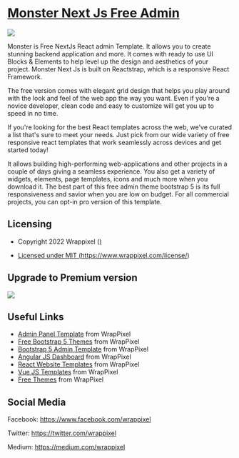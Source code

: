 <!-- # xtreme-admin-lite-- >
<!-- Heading of Template -->
<h1>
  <a href="https://www.wrappixel.com/templates/monster-next-js-free-admin-template/">Monster Next Js Free Admin</a>
</h1>

<!-- Main image of Template -->
<a target="_blank" href="https://www.wrappixel.com/templates/monster-next-js-free-admin-template/">
  <img src="https://www.wrappixel.com/wp-content/uploads/edd/2022/01/monster-free-nextjs.jpg" />
</a>

<!-- Description of Template -->
<p>
Monster is Free NextJs React admin Template. It allows you to create stunning backend application and more. It comes with ready to use UI Blocks & Elements to help level up the design and aesthetics of your project. Monster Next Js is built on Reactstrap, which is a responsive React Framework.

The free version comes with elegant grid design that helps you play around with the look and feel of the web app the way you want. Even if you're a novice developer, clean code and easy to customize will get you up to speed in no time.

If you're looking for the best React templates across the web, we've curated a list that's sure to meet your needs. Just pick from our wide variety of free responsive react templates that work seamlessly across devices and get started today!
</p>
<p>
  It allows building high-performing web-applications and other projects in a couple of days giving a seamless experience. You also get a variety of widgets, elements, page templates, icons and much more when you download it. The best part of this free admin theme bootstrap 5 is its full responsiveness and savior when you are low on budget. For all commercial projects, you can opt-in pro version of this template.
 </p>

<!-- <h4><a href="https://wrappixel.com/demos/free-admin-templates/xtreme-admin-lite/xtreme-html/ltr/index.html">Free Version Demo Link</a></h4> -->

<!-- ## Pro Version -->

<!-- <a href="https://www.wrappixel.com/templates/xtremeadmin/"><img src="https://www.wrappixel.com/wp-content/uploads/2019/01/xtreme-admin-bootstrap-nw-1.jpg"/></a><br/>
<h4><a href="https://www.wrappixel.com/demos/admin-templates/xtreme-admin/html/ltr/index.html">Demo</a></h4> -->

<!-- Versions of Template -->

<!-- Licensing of Template -->
<h2>Licensing</h2>
<ul>
  <li>
    <p>Copyright 2022 Wrappixel (<a href="https://www.wrappixel.com/" https://www.wrappixel.com/</a>)</p>
  </li>
  <li>
    <p>Licensed under MIT (<a href="https://www.wrappixel.com/license/">https://www.wrappixel.com/license/</a>)</p>
  </li>
</ul>


<!-- Upgrade to Premium version of Template -->
<h2>Upgrade to Premium version</h2>
<a target="_blank" href="https://www.wrappixel.com/templates/monster-nextjs-admin-dashboard/">
  <img src="https://www.wrappixel.com/wp-content/uploads/edd/2022/01/monsternextjs.jpg" />
</a>


<!-- Useful Links of Template -->
<h2>Useful Links</h2>
<ul>
<li><a href="https://www.wrappixel.com/templates/category/admin-template/">Admin Panel Template</a> from WrapPixel</li>
<li><a href="https://www.wrappixel.com/">Free Bootstrap 5 Themes</a> from WrapPixel</li>
<li><a href="https://www.wrappixel.com/templates/category/bootstrap-admin-templates/">Bootstrap 5 Admin Template</a> from WrapPixel</li>
<li><a href="https://www.wrappixel.com/templates/category/angular-templates/">Angular JS Dashboard</a> from WrapPixel</li>
<li><a href="https://www.wrappixel.com/templates/category/react-templates/">React Website Templates</a> from WrapPixel</li>
<li><a href="https://www.wrappixel.com/templates/category/vuejs-templates/">Vue JS Templates</a> from WrapPixel</li>
<li><a href="https://www.wrappixel.com/templates/category/free-templates/">Free Themes</a> from WrapPixel</li>
</ul>

<!-- Social Media of Wrappixel -->
<h2>Social Media</h2>
<p>Facebook: <a href="https://www.facebook.com/wrappixel">https://www.facebook.com/wrappixel</a></p>
<p>Twitter: <a href="https://twitter.com/wrappixel">https://twitter.com/wrappixel</a></p>
<p>Medium: <a href="https://medium.com/wrappixel">https://medium.com/wrappixel</a></p>
